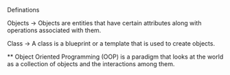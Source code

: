 Definations

Objects -> Objects are entities that have certain attributes along with operations associated with them. 


Class -> A class is a blueprint or a template that is used to create objects.


** Object Oriented Programming (OOP) is a paradigm that looks at the world as a collection of objects and the interactions among them. 



